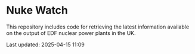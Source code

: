 # Nuke Watch

This repository includes code for retrieving the latest information available on the output of EDF nuclear power plants in the UK.

Last updated: 2025-04-15 11:09
